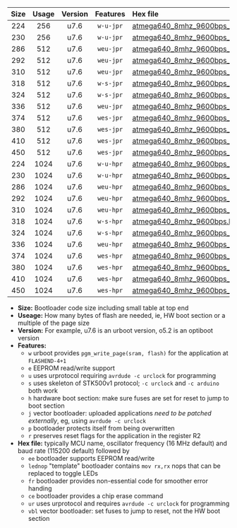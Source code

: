|Size|Usage|Version|Features|Hex file|
|:-:|:-:|:-:|:-:|:--|
|224|256|u7.6|`w-u-jpr`|[atmega640_8mhz_9600bps_ur_vbl.hex](https://raw.githubusercontent.com/stefanrueger/urboot/main/atmega640_8mhz_9600bps_ur_vbl.hex)|
|230|256|u7.6|`w-u-jpr`|[atmega640_8mhz_9600bps_lednop_ur_vbl.hex](https://raw.githubusercontent.com/stefanrueger/urboot/main/atmega640_8mhz_9600bps_lednop_ur_vbl.hex)|
|286|512|u7.6|`weu-jpr`|[atmega640_8mhz_9600bps_ee_ur_vbl.hex](https://raw.githubusercontent.com/stefanrueger/urboot/main/atmega640_8mhz_9600bps_ee_ur_vbl.hex)|
|292|512|u7.6|`weu-jpr`|[atmega640_8mhz_9600bps_ee_lednop_ur_vbl.hex](https://raw.githubusercontent.com/stefanrueger/urboot/main/atmega640_8mhz_9600bps_ee_lednop_ur_vbl.hex)|
|310|512|u7.6|`weu-jpr`|[atmega640_8mhz_9600bps_ee_lednop_fr_ur_vbl.hex](https://raw.githubusercontent.com/stefanrueger/urboot/main/atmega640_8mhz_9600bps_ee_lednop_fr_ur_vbl.hex)|
|318|512|u7.6|`w-s-jpr`|[atmega640_8mhz_9600bps_vbl.hex](https://raw.githubusercontent.com/stefanrueger/urboot/main/atmega640_8mhz_9600bps_vbl.hex)|
|324|512|u7.6|`w-s-jpr`|[atmega640_8mhz_9600bps_lednop_vbl.hex](https://raw.githubusercontent.com/stefanrueger/urboot/main/atmega640_8mhz_9600bps_lednop_vbl.hex)|
|336|512|u7.6|`weu-jpr`|[atmega640_8mhz_9600bps_ee_lednop_fr_ce_ur_vbl.hex](https://raw.githubusercontent.com/stefanrueger/urboot/main/atmega640_8mhz_9600bps_ee_lednop_fr_ce_ur_vbl.hex)|
|374|512|u7.6|`wes-jpr`|[atmega640_8mhz_9600bps_ee_vbl.hex](https://raw.githubusercontent.com/stefanrueger/urboot/main/atmega640_8mhz_9600bps_ee_vbl.hex)|
|380|512|u7.6|`wes-jpr`|[atmega640_8mhz_9600bps_ee_lednop_vbl.hex](https://raw.githubusercontent.com/stefanrueger/urboot/main/atmega640_8mhz_9600bps_ee_lednop_vbl.hex)|
|410|512|u7.6|`wes-jpr`|[atmega640_8mhz_9600bps_ee_lednop_fr_vbl.hex](https://raw.githubusercontent.com/stefanrueger/urboot/main/atmega640_8mhz_9600bps_ee_lednop_fr_vbl.hex)|
|450|512|u7.6|`wes-jpr`|[atmega640_8mhz_9600bps_ee_lednop_fr_ce_vbl.hex](https://raw.githubusercontent.com/stefanrueger/urboot/main/atmega640_8mhz_9600bps_ee_lednop_fr_ce_vbl.hex)|
|224|1024|u7.6|`w-u-hpr`|[atmega640_8mhz_9600bps_ur.hex](https://raw.githubusercontent.com/stefanrueger/urboot/main/atmega640_8mhz_9600bps_ur.hex)|
|230|1024|u7.6|`w-u-hpr`|[atmega640_8mhz_9600bps_lednop_ur.hex](https://raw.githubusercontent.com/stefanrueger/urboot/main/atmega640_8mhz_9600bps_lednop_ur.hex)|
|286|1024|u7.6|`weu-hpr`|[atmega640_8mhz_9600bps_ee_ur.hex](https://raw.githubusercontent.com/stefanrueger/urboot/main/atmega640_8mhz_9600bps_ee_ur.hex)|
|292|1024|u7.6|`weu-hpr`|[atmega640_8mhz_9600bps_ee_lednop_ur.hex](https://raw.githubusercontent.com/stefanrueger/urboot/main/atmega640_8mhz_9600bps_ee_lednop_ur.hex)|
|310|1024|u7.6|`weu-hpr`|[atmega640_8mhz_9600bps_ee_lednop_fr_ur.hex](https://raw.githubusercontent.com/stefanrueger/urboot/main/atmega640_8mhz_9600bps_ee_lednop_fr_ur.hex)|
|318|1024|u7.6|`w-s-hpr`|[atmega640_8mhz_9600bps.hex](https://raw.githubusercontent.com/stefanrueger/urboot/main/atmega640_8mhz_9600bps.hex)|
|324|1024|u7.6|`w-s-hpr`|[atmega640_8mhz_9600bps_lednop.hex](https://raw.githubusercontent.com/stefanrueger/urboot/main/atmega640_8mhz_9600bps_lednop.hex)|
|336|1024|u7.6|`weu-hpr`|[atmega640_8mhz_9600bps_ee_lednop_fr_ce_ur.hex](https://raw.githubusercontent.com/stefanrueger/urboot/main/atmega640_8mhz_9600bps_ee_lednop_fr_ce_ur.hex)|
|374|1024|u7.6|`wes-hpr`|[atmega640_8mhz_9600bps_ee.hex](https://raw.githubusercontent.com/stefanrueger/urboot/main/atmega640_8mhz_9600bps_ee.hex)|
|380|1024|u7.6|`wes-hpr`|[atmega640_8mhz_9600bps_ee_lednop.hex](https://raw.githubusercontent.com/stefanrueger/urboot/main/atmega640_8mhz_9600bps_ee_lednop.hex)|
|410|1024|u7.6|`wes-hpr`|[atmega640_8mhz_9600bps_ee_lednop_fr.hex](https://raw.githubusercontent.com/stefanrueger/urboot/main/atmega640_8mhz_9600bps_ee_lednop_fr.hex)|
|450|1024|u7.6|`wes-hpr`|[atmega640_8mhz_9600bps_ee_lednop_fr_ce.hex](https://raw.githubusercontent.com/stefanrueger/urboot/main/atmega640_8mhz_9600bps_ee_lednop_fr_ce.hex)|

- **Size:** Bootloader code size including small table at top end
- **Useage:** How many bytes of flash are needed, ie, HW boot section or a multiple of the page size
- **Version:** For example, u7.6 is an urboot version, o5.2 is an optiboot version
- **Features:**
  + `w` urboot provides `pgm_write_page(sram, flash)` for the application at `FLASHEND-4+1`
  + `e` EEPROM read/write support
  + `u` uses urprotocol requiring `avrdude -c urclock` for programming
  + `s` uses skeleton of STK500v1 protocol; `-c urclock` and `-c arduino` both work
  + `h` hardware boot section: make sure fuses are set for reset to jump to boot section
  + `j` vector bootloader: uploaded applications *need to be patched externally*, eg, using `avrdude -c urclock`
  + `p` bootloader protects itself from being overwritten
  + `r` preserves reset flags for the application in the register R2
- **Hex file:** typically MCU name, oscillator frequency (16 MHz default) and baud rate (115200 default) followed by
  + `ee` bootloader supports EEPROM read/write
  + `lednop` "template" bootloader contains `mov rx,rx` nops that can be replaced to toggle LEDs
  + `fr` bootloader provides non-essential code for smoother error handing
  + `ce` bootloader provides a chip erase command
  + `ur` uses urprotocol and requires `avrdude -c urclock` for programming
  + `vbl` vector bootloader: set fuses to jump to reset, not the HW boot section
